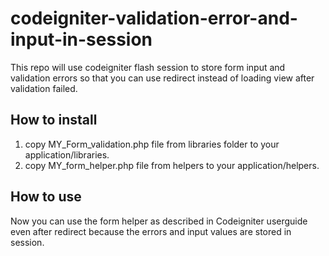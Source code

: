 # codeigniter-validation-error-and-input-in-session
This repo will use codeigniter flash session to store form input and validation errors so that you can use redirect instead of loading view after validation failed.

## How to install ##

 1. copy MY_Form_validation.php file from libraries folder to your application/libraries.
 2. copy MY_form_helper.php file from helpers to your application/helpers.

## How to use ##
Now you can use the form helper as described in Codeigniter userguide even after redirect because the errors and input values are stored in session.
